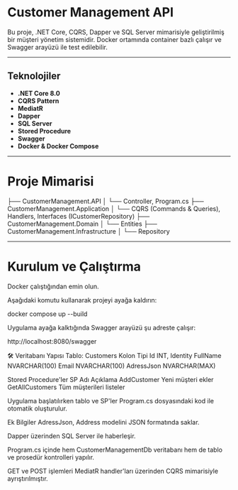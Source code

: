 # Customer Management API

Bu proje, .NET Core, CQRS, Dapper ve SQL Server mimarisiyle geliştirilmiş bir müşteri yönetim sistemidir. Docker ortamında container bazlı çalışır ve Swagger arayüzü ile test edilebilir.

---

## Teknolojiler

- **.NET Core 8.0** 
- **CQRS Pattern**   
- **MediatR**  
- **Dapper** 
- **SQL Server**  
- **Stored Procedure** 
- **Swagger**   
- **Docker & Docker Compose** 

---

# Proje Mimarisi
├── CustomerManagement.API
│   └── Controller, Program.cs
├── CustomerManagement.Application
│   └── CQRS (Commands & Queries), Handlers, Interfaces (ICustomerRepository)
├── CustomerManagement.Domain
│   └── Entities
├── CustomerManagement.Infrastructure
│   └── Repository

---

# Kurulum ve Çalıştırma

Docker çalıştığından emin olun.

Aşağıdaki komutu kullanarak projeyi ayağa kaldırın:

docker compose up --build

Uygulama ayağa kalktığında Swagger arayüzü şu adreste çalışır:

http://localhost:8080/swagger

🛠️ Veritabanı Yapısı
Tablo: Customers
Kolon	Tipi
Id	INT, Identity
FullName	NVARCHAR(100)
Email	NVARCHAR(100)
AdressJson	NVARCHAR(MAX)

Stored Procedure'ler
SP Adı	Açıklama
AddCustomer	Yeni müşteri ekler
GetAllCustomers	Tüm müşterileri listeler

Uygulama başlatılırken tablo ve SP'ler Program.cs dosyasındaki kod ile otomatik oluşturulur.

Ek Bilgiler
AdressJson, Address modelini JSON formatında saklar.

Dapper üzerinden SQL Server ile haberleşir.

Program.cs içinde hem CustomerManagementDb veritabanı hem de tablo ve prosedür kontrolleri yapılır.

GET ve POST işlemleri MediatR handler'ları üzerinden CQRS mimarisiyle ayrıştırılmıştır.
